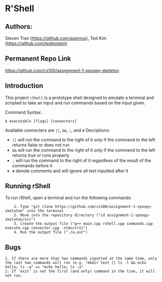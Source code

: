 # R'Shell

## Authors:
Steven Tran (https://github.com/azenros),
Ted Kim (https://github.com/tedminkim)

## Permanent Repo Link
https://github.com/cs100/assignment-1-spoopy-skeleton

## Introduction
This project `rShell` is a prototype shell designed to emulate a terminal and scripted to take an input and run commands based on the input given.

Command Syntax:
```
$ executable [flags] [connectors]
```

Available connecters are `||`, `&&`, `;`, and `#`
Decriptions:
   - `||` will run the command to the right of it only if the command to the left returns false or does not run
   - `&&` will run the command to the right of it only if the command to the left returns true or runs properly
   - `;` will run the command to the right of it regardless of the result of the commands before it
   - `#` denote comments and will ignore all text inputted after it

## Running rShell
To run rShell, open a terminal and run the following commands:
```
    1. Type "git clone https://github.com/cs100/assignment-1-spoopy-skeleton" into the terminal
    2. Move into the repository directory ("cd assignment-1-spoopy-skeleton/src")
    3. Create the output file ("g++ main.cpp rshell.cpp commands.cpp execute.cpp connector.cpp -std=c++11")
    4. Run the output file ("./a.out")
```

## Bugs
    1. If there are more than two commands inputted at the same time, only the last two commands will run (e.g. "mkdir test || ls -l && echo hello; ls -a" == "echo hello; ls -a"
    2. If 'exit' is not the first (and only) command in the line, it will not run.
